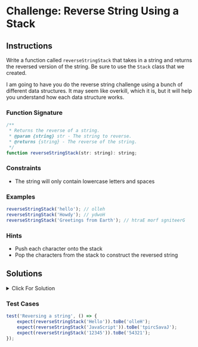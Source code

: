 # Challenge: Reverse String Using a Stack

## Instructions

Write a function called `reverseStringStack` that takes in a string and returns the reversed version of the string. Be sure to use the `Stack` class that we created.

I am going to have you do the reverse string challenge using a bunch of different data structures. It may seem like overkill, which it is, but it will help you understand how each data structure works.

### Function Signature

```js
/**
 * Returns the reverse of a string.
 * @param {string} str - The string to reverse.
 * @returns {string} - The reverse of the string.
 */
function reverseStringStack(str: string): string;
```

### Constraints

-   The string will only contain lowercase letters and spaces

### Examples

```js
reverseStringStack('hello'); // olleh
reverseStringStack('Howdy'); // ydwoH
reverseStringStack('Greetings from Earth'); // htraE morf sgniteerG
```

### Hints

-   Push each character onto the stack
-   Pop the characters from the stack to construct the reversed string

## Solutions

<details>
  <summary>Click For Solution</summary>

```js
const Stack = require('./stack');

function reverseString(str) {
    const stack = new Stack();

    // Push each character onto the stack
    for (let i = 0; i < str.length; i++) {
        stack.push(str[i]);
    }

    let reversedString = '';

    // Pop the characters from the stack to construct the reversed string
    while (!stack.isEmpty()) {
        reversedString += stack.pop();
    }

    return reversedString;
}
```

### Explanation

-   Initialize a new `Stack` instance.
-   Iterate through the string and pushed each character onto the stack.
-   Initialize a variable called `reversedString` and set it to an empty string.
-   Iterate through the stack and pop each character off and added it to the `reversedString` variable.
-   Return the `reversedString` variable.

### Time & Space Complexity

The time complexity of the function `reverseString(str)` is `O(n)`, where n is the length of the input string str. This is because the function loops through the entire string once to push each character onto the stack, and then loops through the stack to pop the characters and construct the reversed string. Both operations take linear time with respect to the length of the input string.

The space complexity of the function is also `O(n)`, where n is the length of the input string str. This is because the function uses a stack to store each character of the input string, and the size of the stack is directly proportional to the length of the input string. Therefore, the space complexity grows linearly with the size of the input.

</details>

### Test Cases

```js
test('Reversing a string', () => {
    expect(reverseStringStack('Hello')).toBe('olleH');
    expect(reverseStringStack('JavaScript')).toBe('tpircSavaJ');
    expect(reverseStringStack('12345')).toBe('54321');
});
```
